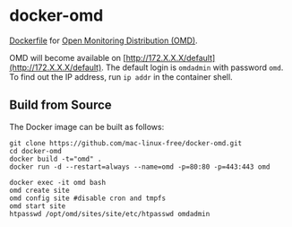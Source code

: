 docker-omd
==========

[Dockerfile](https://www.docker.com) for [Open Monitoring Distribution (OMD)](http://omdistro.org).

OMD will become available on [http://172.X.X.X/default](http://172.X.X.X/default).
The default login is `omdadmin` with password `omd`.
To find out the IP address, run `ip addr` in the container shell.

Build from Source
-----------------

The Docker image can be built as follows:

    git clone https://github.com/mac-linux-free/docker-omd.git
    cd docker-omd
    docker build -t="omd" .
    docker run -d --restart=always --name=omd -p=80:80 -p=443:443 omd
    
    docker exec -it omd bash
    omd create site
    omd config site #disable cron and tmpfs
    omd start site
    htpasswd /opt/omd/sites/site/etc/htpasswd omdadmin
